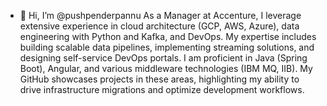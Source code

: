 - 👋 Hi, I’m @pushpenderpannu
As a Manager at Accenture, I leverage extensive experience in cloud architecture (GCP, AWS, Azure), data engineering with Python and Kafka, and DevOps. My expertise includes building scalable data pipelines, implementing streaming solutions, and designing self-service DevOps portals. I am proficient in Java (Spring Boot), Angular, and various middleware technologies (IBM MQ, IIB). My GitHub showcases projects in these areas, highlighting my ability to drive infrastructure migrations and optimize development workflows.

<!---
pushpenderpannu/pushpenderpannu is a ✨ special ✨ repository because its `README.md` (this file) appears on your GitHub profile.
You can click the Preview link to take a look at your changes.
--->
